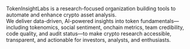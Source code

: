 TokenInsightLabs is a research-focused organization building tools to automate and enhance crypto asset analysis.  
We deliver data-driven, AI-powered insights into token fundamentals—including tokenomics, social sentiment, onchain metrics, team credibility, code quality, and audit status—to make crypto research accessible, transparent, and actionable for investors, analysts, and enthusiasts.

